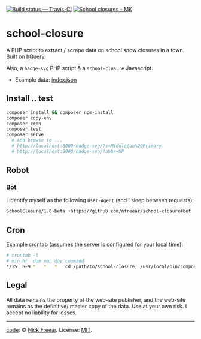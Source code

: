 [![Build status — Travis-CI][travis-icon]][travis]
[![School closures - MK][badge]][stat]

# school-closure

A PHP script to extract / scrape data on school snow closures in a town.
Built on [hQuery][].

Also, a `badge-svg` PHP script & a `school-closure` Javascript.

 * Example data: [index.json][]

## Install .. test

```sh
composer install && composer npm-install
composer copy-env
composer cron
composer test
composer serve
  # And browse to ...
  # http://localhost:8000/badge-svg/?s=Middleton%20Primary
  # http://localhost:8000/badge-svg/?abbr=MP
```

## Robot

### Bot

I identify myself as the following `User-Agent` (and I sleep between requests):

```md
SchoolClosure/1.0-beta +https://github.com/nfreear/school-closure#bot
```

## Cron

Example [crontab][] (assumes the server is configured for your local time):

```sh
# crontab -l
# min hr  dom mon day command
*/15  6-9 *   *   *   cd /path/to/school-closure; /usr/local/bin/composer cron >/dev/null 2>&1
```

## Legal

All data remains the property of the web-site publisher,
and the web-site remains as the definitive/ master copy of the data.
Use at your own risk.
I accept no liability for losses.

---
[code][gh]: © [Nick Freear][]. License: [MIT][].


[Nick Freear]: https://twitter.com/nfreear
[mit]: https://nfreear.mit-license.org/2017 "Open source license: MIT"
[hQuery]: https://github.com/duzun/hQuery.php "duzun/hQuery.php"
[gh]: https://github.com/nfreear/school-closure
[travis]: https://travis-ci.org/nfreear/school-closure "Build status — Travis-CI"
[travis-icon]: https://travis-ci.org/nfreear/school-closure.svg
[index.json]: http://iet-embed-acct.open.ac.uk/dev/school-closure/index.json
[badge]: http://iet-embed-acct.open.ac.uk/dev/school-closure/badge-svg/?abbr=MP
[stat]: https://www.milton-keynes.gov.uk/closures?page=8#results
  "School closures - Milton Keynes"

[cront-0]: https://crontab.guru/#*/10_6-9_*_*_*__cd_path;_composer_cron
[crontab]: https://crontab.guru/#*/15_6-9_*_*_*
  "crontab.guru ~ “At every 15th minute past every hour from 6 through 9.” "

[End]: //.
